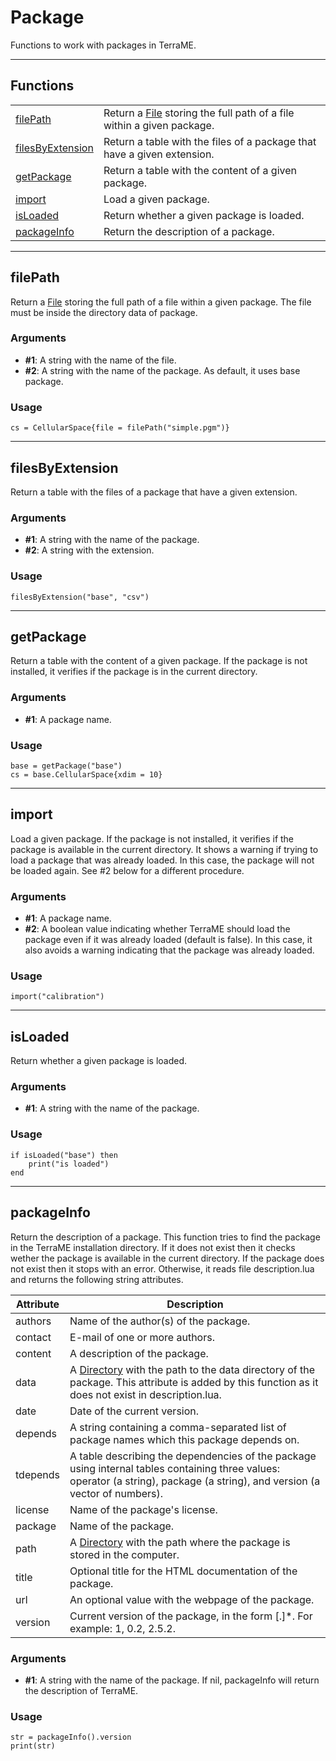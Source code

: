 # Package

Functions to work with packages in TerraME.

---

## Functions

|                                                                                   |                                                                                                                    |
| --------------------------------------------------------------------------------- | ------------------------------------------------------------------------------------------------------------------ |
| [filePath](./package.md#filepath)                 | Return a [File](../types/file.md) storing the full path of a file within a given package. |
| [filesByExtension](./package.md#filesbyextension) | Return a table with the files of a package that have a given extension.                                            |
| [getPackage](./package.md#getpackage)             | Return a table with the content of a given package.                                                                |
| [import](./package.md#import)                     | Load a given package.                                                                                              |
| [isLoaded](./package.md#isloaded)                 | Return whether a given package is loaded.                                                                          |
| [packageInfo](./package.md#packageinfo)           | Return the description of a package.                                                                               |

---

## **filePath** 

Return a [File](../types/file.md) storing the full path of a file within a given package. The file must be inside the directory data of package.  
  

### Arguments

- **#1**: A string with the name of the file.
- **#2**: A string with the name of the package. As default, it uses base package.

### Usage

```
cs = CellularSpace{file = filePath("simple.pgm")}
```

---

## **filesByExtension** 

Return a table with the files of a package that have a given extension.  
  

### Arguments

- **#1**: A string with the name of the package.
- **#2**: A string with the extension.

### Usage

```
filesByExtension("base", "csv")
```

---

## **getPackage** 

Return a table with the content of a given package. If the package is not installed, it verifies if the package is in the current directory.  
  

### Arguments

- **#1**: A package name.

### Usage

```
base = getPackage("base")
cs = base.CellularSpace{xdim = 10}
```

---

## **import** 

Load a given package. If the package is not installed, it verifies if the package is available in the current directory. It shows a warning if trying to load a package that was already loaded. In this case, the package will not be loaded again. See #2 below for a different procedure.  
  

### Arguments

- **#1**: A package name.
- **#2**: A boolean value indicating whether TerraME should load the package even if it was already loaded (default is false). In this case, it also avoids a warning indicating that the package was already loaded.

### Usage

```
import("calibration")
```

---

## **isLoaded** 

Return whether a given package is loaded.  
  

### Arguments

- **#1**: A string with the name of the package.

### Usage

```
if isLoaded("base") then
    print("is loaded")
end
```

---

## **packageInfo** 

Return the description of a package. This function tries to find the package in the TerraME installation directory. If it does not exist then it checks wether the package is available in the current directory. If the package does not exist then it stops with an error. Otherwise, it reads file description.lua and returns the following string attributes.  
  

| Attribute | Description                                                                                                                                                                                         |
| --------- | --------------------------------------------------------------------------------------------------------------------------------------------------------------------------------------------------- |
| authors   | Name of the author(s) of the package.                                                                                                                                                               |
| contact   | E-mail of one or more authors.                                                                                                                                                                      |
| content   | A description of the package.                                                                                                                                                                       |
| data      | A [Directory](../types/directory.md) with the path to the data directory of the package. This attribute is added by this function as it does not exist in description.lua. |
| date      | Date of the current version.                                                                                                                                                                        |
| depends   | A string containing a comma-separated list of package names which this package depends on.                                                                                                          |
| tdepends  | A table describing the dependencies of the package using internal tables containing three values: operator (a string), package (a string), and version (a vector of numbers).                       |
| license   | Name of the package's license.                                                                                                                                                                      |
| package   | Name of the package.                                                                                                                                                                                |
| path      | A [Directory](../types/directory.md) with the path where the package is stored in the computer.                                                                            |
| title     | Optional title for the HTML documentation of the package.                                                                                                                                           |
| url       | An optional value with the webpage of the package.                                                                                                                                                  |
| version   | Current version of the package, in the form [.]*. For example: 1, 0.2, 2.5.2.                                                                                                                       |

### Arguments

- **#1**: A string with the name of the package. If nil, packageInfo will return the description of TerraME.

### Usage

```
str = packageInfo().version
print(str)
```